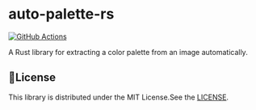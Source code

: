 auto-palette-rs
=====
[![GitHub Actions](https://github.com/t28hub/auto-palette-rs/actions/workflows/ci.yml/badge.svg)](https://github.com/t28hub/auto-palette-rs/actions/workflows/ci.yml)

A Rust library for extracting a color palette from an image automatically.

## 📜License
This library is distributed under the MIT License.See the [LICENSE](https://github.com/t28hub/auto-palette-rs/blob/main/LICENSE).
